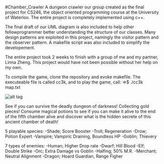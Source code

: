 #Chamber_Crawler
A dungeon crawler our group created as the final project for CS246, the object oriented programming course at the University of Waterloo. The entire project is completely implemented using c++. 

The final draft of our UML diagram is also included to help other fellowprogrammer better understanding the structure of our classes. Many design patterns are exploited in this project, namingly the visitor pattern and the observer pattern. A makefile script was also included to simplify the developement.

The entire project took 2 weeks to finish with a group of me and my partner, Linna Zheng. This project would have not been possible without her help on my own.

To compile the game, clone the repository and evoke makefile. The executeable file is called cc3k, and to play the game, call:
=>$ ./cc3k map.txt

![alt tag](https://raw.github.com/yandayixia/Chamber_Crawler/master/ScreenShot.png)

See if you can survive the deadly dungeon of darkness! Collecting gold pieces! Consume magical potions to see if you can make it alive to the end of the fifth chamber alive and discover what is the hidden secrete of this ancient chamber of death!

5 playable species:
-Shade; Score Booster
-Troll; Regeneration
-Drow; Potion Expert
-Vampire; Vampiric Draining, Boundless HP
-Goblin; Thievery

7 types of enemies:
-Human; Higher Drop rate
-Dwarf; Hill Blood
-Elf; Double Strike
-Orc; Extra Damage vs Goblin
-Halfing; 50% M.R.
-Merchant; Neutral Alignment
-Dragon; Hoard Guardian, Range Figher


